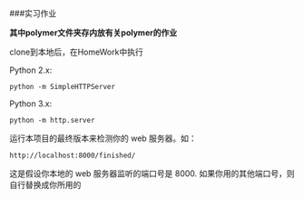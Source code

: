 ###实习作业

**其中polymer文件夹存内放有关polymer的作业**

clone到本地后，在HomeWork中执行

Python 2.x:
```
python -m SimpleHTTPServer
```

Python 3.x:
```
python -m http.server 
```

运行本项目的最终版本来检测你的 web 服务器。如：
```
http://localhost:8000/finished/
```

这是假设你本地的 web 服务器监听的端口号是 8000. 如果你用的其他端口号，则自行替换成你所用的